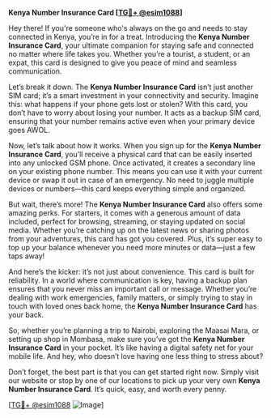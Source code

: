 **Kenya Number Insurance Card [[TG💪+ @esim1088](https://t.me/s/esim1088)]**

Hey there! If you're someone who's always on the go and needs to stay connected in Kenya, you’re in for a treat. Introducing the **Kenya Number Insurance Card**, your ultimate companion for staying safe and connected no matter where life takes you. Whether you’re a tourist, a student, or an expat, this card is designed to give you peace of mind and seamless communication.

Let’s break it down. The **Kenya Number Insurance Card** isn’t just another SIM card; it’s a smart investment in your connectivity and security. Imagine this: what happens if your phone gets lost or stolen? With this card, you don’t have to worry about losing your number. It acts as a backup SIM card, ensuring that your number remains active even when your primary device goes AWOL. 

Now, let’s talk about how it works. When you sign up for the **Kenya Number Insurance Card**, you’ll receive a physical card that can be easily inserted into any unlocked GSM phone. Once activated, it creates a secondary line on your existing phone number. This means you can use it with your current device or swap it out in case of an emergency. No need to juggle multiple devices or numbers—this card keeps everything simple and organized.

But wait, there’s more! The **Kenya Number Insurance Card** also offers some amazing perks. For starters, it comes with a generous amount of data included, perfect for browsing, streaming, or staying updated on social media. Whether you’re catching up on the latest news or sharing photos from your adventures, this card has got you covered. Plus, it’s super easy to top up your balance whenever you need more minutes or data—just a few taps away!

And here’s the kicker: it’s not just about convenience. This card is built for reliability. In a world where communication is key, having a backup plan ensures that you never miss an important call or message. Whether you’re dealing with work emergencies, family matters, or simply trying to stay in touch with loved ones back home, the **Kenya Number Insurance Card** has your back.

So, whether you’re planning a trip to Nairobi, exploring the Maasai Mara, or setting up shop in Mombasa, make sure you’ve got the **Kenya Number Insurance Card** in your pocket. It’s like having a digital safety net for your mobile life. And hey, who doesn’t love having one less thing to stress about?

Don’t forget, the best part is that you can get started right now. Simply visit our website or stop by one of our locations to pick up your very own **Kenya Number Insurance Card**. It’s quick, easy, and worth every penny.

[[TG💪+ @esim1088](https://t.me/s/esim1088) ![Image](https://i.postimg.cc/Y0z9fWf4/image.png)]